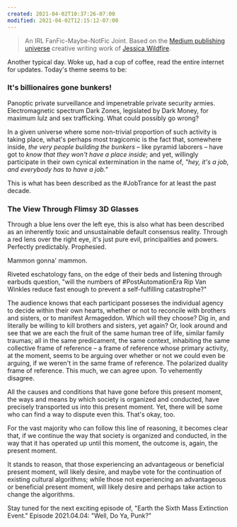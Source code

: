 ```yaml
---
created: 2021-04-02T10:37:26-07:00
modified: 2021-04-02T12:15:12-07:00
---
```


> An IRL FanFic-Maybe-NotFic Joint. Based on the [Medium publishing universe](https://link.medium.com/HvPPQJai8eb) creative writing work of [Jessica Wildfire](https://JessicaLexicus.medium.com/).

Another typical day. Woke up, had a cup of coffee, read the entire internet for updates. Today's theme seems to be:

### It's billionaires gone bunkers! 

Panoptic private surveillance and impenetrable private security armies. Electromagnetic spectrum Dark Zones, legislated by Dark Money, for maximum lulz and sex trafficking. What could possibly go wrong?

In a given universe where some non-trivial proportion of such activity is taking place, what's perhaps most tragicomic is the fact that, somewhere inside, _the very people building the bunkers_ – like pyramid laborers – have got to _know that they won't have a place inside_; and yet, willingly participate in their own cynical extermination in the name of, _"hey, it's a job, and everybody *has* to have a job."_

This is what has been described as the #JobTrance for at least the past decade.

### The View Through Flimsy 3D Glasses

Through a blue lens over the left eye, this is also what has been described as an inherently toxic and unsustainable default consensus reality. Through a red lens over the right eye, it's just pure evil, principalities and powers. Perfectly predictably. Prophesied.

Mammon gonna' mammon.

Riveted eschatology fans, on the edge of their beds and listening through earbuds question, "will the numbers of #PostAutomationEra Rip Van Winkles reduce fast enough to prevent a self-fulfilling catastrophe?"

The audience knows that each participant posseses the individual agency to decide within their own hearts, whether or not to reconcile with brothers and sisters, or to manifest Armageddon. Which will they choose? Dig in, and literally be willing to kill brothers and sisters, yet again? Or, look around and see that we are each the fruit of the same human tree of life, similar family traumas; all in the same predicament, the same context, inhabiting the same collective frame of reference &ndash; a frame of reference whose primary activity, at the moment, seems to be arguing over whether or not we could even be arguing, if we weren't in the same frame of reference. The polarized duality frame of reference. This much, we can agree upon. To vehemently disagree.

All the causes and conditions that have gone before this present moment, the ways and means by which society is organized and conducted, have precisely transported us into this present moment. Yet, there will be some who can find a way to dispute even this. That's okay, too.

For the vast majority who can follow this line of reasoning, it becomes clear that, if we continue the way that society is organized and conducted, in the way that it has operated up until this moment, the outcome is, again, the present moment.

It stands to reason, that those experiencing an advantageous or beneficial present moment, will likely desire, and maybe vote for the continuation of existing cultural algorithms; while those not experiencing an advantageous or beneficial present moment, will likely desire and perhaps take action to change the algorithms.

Stay tuned for the next exciting episode of, "Earth the Sixth Mass Extinction Event." Episode 2021.04.04: "Well, Do Ya, Punk?"

